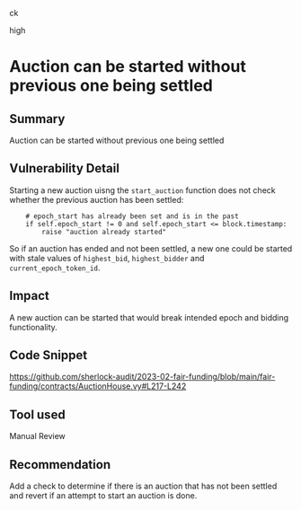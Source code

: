ck

high

# Auction can be started without previous one being settled

## Summary

Auction can be started without previous one being settled

## Vulnerability Detail

Starting a new auction uisng the `start_auction` function does not check whether the previous auction has been settled:

```solidity
    # epoch_start has already been set and is in the past
    if self.epoch_start != 0 and self.epoch_start <= block.timestamp: 
        raise "auction already started"
```

So if an auction has ended and not been settled, a new one could be started with stale values of `highest_bid`, `highest_bidder` and `current_epoch_token_id`.

## Impact

A new auction can be started that would break intended epoch and bidding functionality.

## Code Snippet

https://github.com/sherlock-audit/2023-02-fair-funding/blob/main/fair-funding/contracts/AuctionHouse.vy#L217-L242

## Tool used

Manual Review

## Recommendation

Add a check to determine if there is an auction that has not been settled and revert if an attempt to start an auction is done.